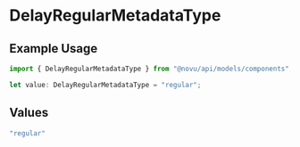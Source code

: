 # DelayRegularMetadataType

## Example Usage

```typescript
import { DelayRegularMetadataType } from "@novu/api/models/components";

let value: DelayRegularMetadataType = "regular";
```

## Values

```typescript
"regular"
```